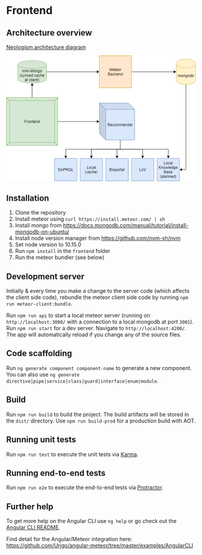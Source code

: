 # Frontend

## Architecture overview
[Neologism architecture diagram](https://app.diagrams.net/#G1kQOoR5Egi8TAk_P-l9mEZVdkiu2BeH0x)


![neologism architecture](NeologismArchitecture.png "Neologism architecture")

## Installation

1. Clone the repository
2. Install meteor using `curl https://install.meteor.com/ | sh`
3. Install mongo from https://docs.mongodb.com/manual/tutorial/install-mongodb-on-ubuntu/
4. Install node version manager from https://github.com/nvm-sh/nvm
5. Set node version to 10.15.0
6. Run `npm install` in the `frontend` folder
7. Run the meteor bundler (see below)

## Development server

Initially & every time you make a change to the server code (which affects the client side code), rebundle the meteor client side code by running `npm run meteor-client:bundle`.

Run `npm run api` to start a local meteor server (running on `http://localhost:3000/` with a connection to a local mongodb at port `3001`).
Run `npm run start` for a dev server. Navigate to `http://localhost:4200/`. The app will automatically reload if you change any of the source files.

## Code scaffolding

Run `ng generate component component-name` to generate a new component. You can also use `ng generate directive|pipe|service|class|guard|interface|enum|module`.

## Build

Run `npm run build` to build the project. The build artifacts will be stored in the `dist/` directory. Use `npm run build-prod` for a production build with AOT.

## Running unit tests

Run `npm run test` to execute the unit tests via [Karma](https://karma-runner.github.io).

## Running end-to-end tests

Run `npm run e2e` to execute the end-to-end tests via [Protractor](http://www.protractortest.org/).

## Further help

To get more help on the Angular CLI use `ng help` or go check out the [Angular CLI README](https://github.com/angular/angular-cli/blob/master/README.md).

Find detail for the Angular/Meteor integration here: https://github.com/Urigo/angular-meteor/tree/master/examples/AngularCLI
